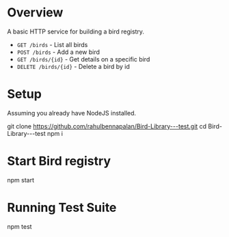 Overview
========
A basic HTTP service for building a bird registry.

 - `GET /birds` - List all birds
 - `POST /birds` - Add a new bird
 - `GET /birds/{id}` - Get details on a specific bird
 - `DELETE /birds/{id}` - Delete a bird by id

Setup
========
Assuming you already have NodeJS installed.

git clone https://github.com/rahulbennapalan/Bird-Library---test.git
cd Bird-Library---test
npm i

Start Bird registry
========
npm start

Running Test Suite
========
npm test
